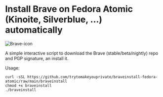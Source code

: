 # Install Brave on Fedora Atomic (Kinoite, Silverblue, ...) automatically
![Brave-icon](https://brave.com/static-assets/images/brave-logo-sans-text.svg) 

A simple interactive script to download the Brave (stable/beta/nightly) repo and PGP signature, an install it.

Usage:
```
curl -sSL https://github.com/trytomakeyouprivate/braveinstall-fedora-atomic/raw/main/braveinstall
chmod +x braveinstall
./braveinstall
```
